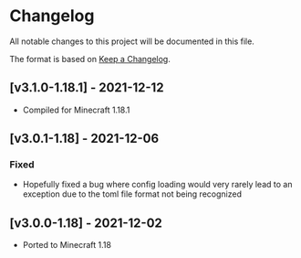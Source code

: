 # Changelog
All notable changes to this project will be documented in this file.

The format is based on [Keep a Changelog].

## [v3.1.0-1.18.1] - 2021-12-12
- Compiled for Minecraft 1.18.1

## [v3.0.1-1.18] - 2021-12-06
### Fixed
- Hopefully fixed a bug where config loading would very rarely lead to an exception due to the toml file format not being recognized

## [v3.0.0-1.18] - 2021-12-02
- Ported to Minecraft 1.18

[Keep a Changelog]: https://keepachangelog.com/en/1.0.0/